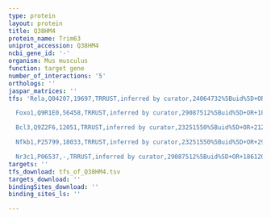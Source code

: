 ```yaml
---
type: protein
layout: protein
title: Q38HM4
protein_name: Trim63
uniprot_accession: Q38HM4
ncbi_gene_id: '-'
organism: Mus musculus
function: target gene
number_of_interactions: '5'
orthologs: ''
jaspar_matrices: ''
tfs: 'Rela,Q04207,19697,TRRUST,inferred by curator,24064732%5Buid%5D+OR+29087512%5Buid%5D,Yes

  Foxo1,Q9R1E0,56458,TRRUST,inferred by curator,29087512%5Buid%5D+OR+18612045%5Buid%5D,Yes

  Bcl3,Q9Z2F6,12051,TRRUST,inferred by curator,23251550%5Buid%5D+OR+21249144%5Buid%5D+OR+29087512%5Buid%5D,Yes

  Nfkb1,P25799,18033,TRRUST,inferred by curator,23251550%5Buid%5D+OR+29087512%5Buid%5D,Yes

  Nr3c1,P06537,-,TRRUST,inferred by curator,29087512%5Buid%5D+OR+18612045%5Buid%5D,Yes'
targets: ''
tfs_download: tfs_of_Q38HM4.tsv
targets_download: ''
bindingSites_download: ''
binding_sites_ls: ''

---
```


